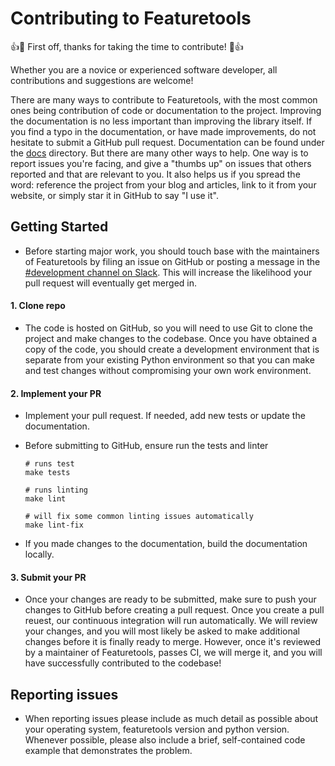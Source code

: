# Contributing to Featuretools

:+1::tada: First off, thanks for taking the time to contribute! :tada::+1:

Whether you are a novice or experienced software developer, all contributions and suggestions are welcome!

There are many ways to contribute to Featuretools, with the most common ones being contribution of code or documentation to the project. Improving the documentation is no less important than improving the library itself. If you find a typo in the documentation, or have made improvements, do not hesitate to submit a GitHub pull request. Documentation can be found under the [docs](docs/) directory. But there are many other ways to help. One way is to report issues you're facing, and give a "thumbs up" on issues that others reported and that are relevant to you. It also helps us if you spread the word: reference the project from your blog and articles, link to it from your website, or simply star it in GitHub to say "I use it".

## Getting Started

* Before starting major work, you should touch base with the maintainers of Featuretools by filing an issue on GitHub or posting a message in the [#development channel on Slack](https://featuretools.slack.com/join/shared_invite/enQtNTEwODEzOTEwMjg4LTZiZDdkYjZhZTVkMmVmZDIxNWZiNTVjNDQxYmZkMzI5NGRlOTg5YjcwYmJiNWE2YjIzZmFkMjc1NDZkNjBhZTQ). This will increase the likelihood your pull request will eventually get merged in.

#### 1. Clone repo
* The code is hosted on GitHub, so you will need to use Git to clone the project and make changes to the codebase. Once you have obtained a copy of the code, you should create a development environment that is separate from your existing Python environment so that you can make and test changes without compromising your own work environment.

#### 2. Implement your PR

* Implement your pull request. If needed, add new tests or update the documentation.

* Before submitting to GitHub, ensure run the tests and linter
  ```
  # runs test
  make tests

  # runs linting
  make lint

  # will fix some common linting issues automatically
  make lint-fix
  ```
* If you made changes to the documentation, build the documentation locally.

#### 3. Submit your PR

* Once your changes are ready to be submitted, make sure to push your changes to GitHub before creating a pull request. Once you create a pull reuest, our continuous integration will run automatically. We will review your changes, and you will most likely be asked to make additional changes before it is finally ready to merge. However, once it's reviewed by a maintainer of Featuretools, passes CI, we will merge it, and you will have successfully contributed to the codebase!

## Reporting issues
* When reporting issues please include as much detail as possible about your operating system, featuretools version and python version. Whenever possible, please also include a brief, self-contained code example that demonstrates the problem.
